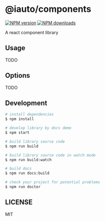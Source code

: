 # @iauto/components

[![NPM version](https://img.shields.io/npm/v/@iauto/components.svg?style=flat)](https://npmjs.org/package/@iauto/components)
[![NPM downloads](http://img.shields.io/npm/dm/@iauto/components.svg?style=flat)](https://npmjs.org/package/@iauto/components)

A react component library

## Usage

TODO

## Options

TODO

## Development

```bash
# install dependencies
$ npm install

# develop library by docs demo
$ npm start

# build library source code
$ npm run build

# build library source code in watch mode
$ npm run build:watch

# build docs
$ npm run docs:build

# check your project for potential problems
$ npm run doctor
```

## LICENSE

MIT
